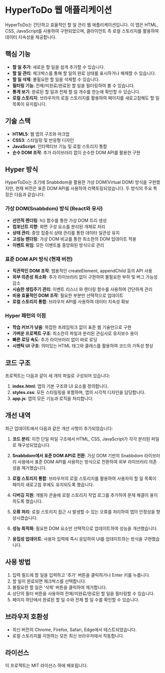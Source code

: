 # HyperToDo 웹 애플리케이션

HyperToDo는 간단하고 효율적인 할 일 관리 웹 애플리케이션입니다. 이 앱은 HTML, CSS, JavaScript를 사용하여 구현되었으며, 클라이언트 측 로컬 스토리지를 활용하여 데이터 지속성을 제공합니다.

## 핵심 기능

- **할 일 추가**: 새로운 할 일을 쉽게 추가할 수 있습니다.
- **할 일 관리**: 체크박스를 통해 할 일의 완료 상태를 표시하거나 해제할 수 있습니다.
- **할 일 삭제**: 불필요한 할 일을 삭제할 수 있습니다.
- **필터링 기능**: 전체/미완료/완료된 할 일을 필터링하여 볼 수 있습니다.
- **통계 보기**: 완료된 할 일과 전체 할 일 개수를 한눈에 확인할 수 있습니다.
- **로컬 스토리지**: 브라우저의 로컬 스토리지를 활용하여 페이지를 새로고침해도 할 일 목록이 유지됩니다.

## 기술 스택

- **HTML5**: 웹 앱의 구조와 마크업
- **CSS3**: 스타일링 및 반응형 디자인
- **JavaScript**: 인터랙티브 기능 및 로컬 스토리지 통합
- **순수 DOM 조작**: 추가 라이브러리 없이 순수한 DOM API를 활용한 구현

## Hyper 방식

HyperToDo는 초기에 Snabbdom을 활용한 가상 DOM(Virtual DOM) 방식을 구현했지만, 현재 버전은 표준 DOM API를 사용하여 리팩토링되었습니다. 두 방식의 주요 특징은 다음과 같습니다:

### 가상 DOM(Snabbdom) 방식 (React와 유사)

- **선언적 렌더링**: h() 함수를 통한 가상 DOM 트리 생성
- **컴포넌트 지향**: 화면 구성 요소를 분리된 개체로 처리
- **상태 관리**: 중앙 집중식 상태 관리를 통한 데이터 일관성 유지
- **고성능 렌더링**: 가상 DOM 비교를 통한 최소한의 DOM 업데이트 적용
- **이벤트 위임**: 모든 이벤트를 중앙화된 방식으로 관리

### 표준 DOM API 방식 (현재 버전)

- **직관적인 DOM 조작**: 범용적인 createElement, appendChild 등의 API 사용
- **외부 의존성 최소화**: 추가 라이브러리 없이 구현하여 불필요한 부하 및 버그 가능성 감소
- **시슴한 생킴주기 관리**: 이벤트 리스너 와 렌더링 함수를 사용하여 간단하게 관리
- **비용 효율적인 DOM 조작**: 필요한 부분만 선택적으로 업데이트
- **로컬 스토리지 통합**: 브라우저 API를 사용하여 데이터 지속성 확보

### Hyper 패턴의 이점

- **학습 커브가 낮음**: 복잡한 프레임워크 없이 표준 웹 기술만으로 구현
- **가벼운 프로젝트 구조**: 최소한의 파일과 분리된 관심사로 유지보수 용이
- **빠른 로딩 속도**: 추가 라이브러리 없이 바로 로딩
- **시멘틱 UI 구조**: 의미있는 HTML 태그와 클래스를 활용하여 코드의 가독성 향상

## 코드 구조

프로젝트는 다음과 같이 세 개의 파일로 구성되어 있습니다:

1. **index.html**: 앱의 기본 구조와 UI 요소를 정의합니다.
2. **styles.css**: 모든 스타일링을 포함하며, 앱의 시각적 디자인을 담당합니다.
3. **app.js**: 앱의 모든 기능과 로직을 처리합니다.

## 개선 내역

최근 업데이트에서 다음과 같은 개선 사항이 추가되었습니다:

1. **코드 분리**: 이전 단일 파일 구조에서 HTML, CSS, JavaScript가 각각 분리된 파일로 재구성되었습니다.

2. **Snabbdom에서 표준 DOM API로 전환**: 가상 DOM 기반의 Snabbdom 라이브러리 사용에서 표준 DOM API를 사용하는 방식으로 전환하여 외부 라이브러리 의존성을 제거했습니다.

3. **로컬 스토리지 통합**: 브라우저의 로컬 스토리지를 활용하여 사용자의 할 일 목록이 페이지 새로고침 후에도 유지되도록 했습니다.

4. **디버깅 지원**: 개발자 콘솔에 로컬 스토리지 작업 로그를 추가하여 문제 해결이 용이하도록 했습니다.

5. **오류 처리**: 로컬 스토리지 접근 시 발생할 수 있는 오류를 처리하여 앱의 안정성을 향상시켰습니다.

6. **성능 최적화**: 필요한 DOM 요소만 선택적으로 업데이트하여 성능을 개선했습니다.

7. **응집성 업데이트**: 사용자 입력에 즉시 응답하여 UI를 업데이트하는 방식을 구현했습니다.

## 사용 방법

1. 입력 필드에 할 일을 입력하고 '추가' 버튼을 클릭하거나 Enter 키를 누릅니다.
2. 할 일이 완료되면 체크박스를 선택합니다.
3. 불필요한 할 일은 '삭제' 버튼을 클릭하여 제거합니다.
4. 상단의 필터 버튼을 사용하여 전체/미완료/완료된 할 일을 필터링할 수 있습니다.
5. 페이지 하단에서 완료된 할 일 수와 전체 할 일 수를 확인할 수 있습니다.

## 브라우저 호환성

- 최신 버전의 Chrome, Firefox, Safari, Edge에서 테스트되었습니다.
- 로컬 스토리지를 지원하는 모든 최신 브라우저에서 작동합니다.

## 라이선스

이 프로젝트는 MIT 라이선스 하에 배포됩니다.
